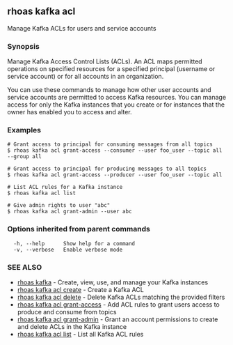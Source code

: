 ## rhoas kafka acl

Manage Kafka ACLs for users and service accounts

### Synopsis

Manage Kafka Access Control Lists (ACLs). An ACL maps permitted operations on specified resources for a specified principal (username or service account) or for all accounts in an organization.

You can use these commands to manage how other user accounts and service accounts are permitted to access Kafka resources. You can manage access for only the Kafka instances that you create or for instances that the owner has enabled you to access and alter.


### Examples

```
# Grant access to principal for consuming messages from all topics
$ rhoas kafka acl grant-access --consumer --user foo_user --topic all --group all

# Grant access to principal for producing messages to all topics
$ rhoas kafka acl grant-access --producer --user foo_user --topic all

# List ACL rules for a Kafka instance
$ rhoas kafka acl list

# Give admin rights to user "abc"
$ rhoas kafka acl grant-admin --user abc

```

### Options inherited from parent commands

```
  -h, --help      Show help for a command
  -v, --verbose   Enable verbose mode
```

### SEE ALSO

* [rhoas kafka](rhoas_kafka.md)	 - Create, view, use, and manage your Kafka instances
* [rhoas kafka acl create](rhoas_kafka_acl_create.md)	 - Create a Kafka ACL
* [rhoas kafka acl delete](rhoas_kafka_acl_delete.md)	 - Delete Kafka ACLs matching the provided filters
* [rhoas kafka acl grant-access](rhoas_kafka_acl_grant-access.md)	 - Add ACL rules to grant users access to produce and consume from topics
* [rhoas kafka acl grant-admin](rhoas_kafka_acl_grant-admin.md)	 - Grant an account permissions to create and delete ACLs in the Kafka instance
* [rhoas kafka acl list](rhoas_kafka_acl_list.md)	 - List all Kafka ACL rules

